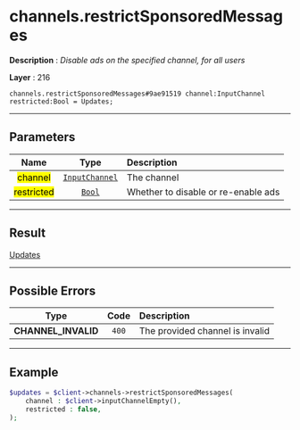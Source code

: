 # channels.restrictSponsoredMessages

**Description** : *Disable ads on the specified channel, for all users*

**Layer** : 216

```tl
channels.restrictSponsoredMessages#9ae91519 channel:InputChannel restricted:Bool = Updates;
```

---

## Parameters

| Name | Type | Description |
| :---: | :---: | :--- |
| <mark>channel</mark> | [`InputChannel`](type/InputChannel) | The channel |
| <mark>restricted</mark> | [`Bool`](type/Bool) | Whether to disable or re-enable ads |

---

## Result

[Updates](type/Updates)

---

## Possible Errors

| Type | Code | Description |
| :---: | :---: | :--- |
| **CHANNEL_INVALID** | `400` | The provided channel is invalid |

---

## Example

```php
$updates = $client->channels->restrictSponsoredMessages(
	channel : $client->inputChannelEmpty(),
	restricted : false,
);
```